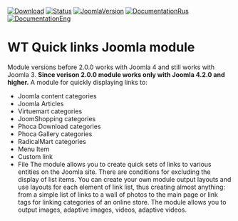 [![Download](https://img.shields.io/github/release/sergeytolkachyov/WT-Quick-links-joomla-module.svg)](https://web-tolk.ru/get?element=mod_wt_quick_links)
[![Status](https://img.shields.io/badge/Status-stable-green.svg)]() [![JoomlaVersion](https://img.shields.io/badge/Joomla-4.2+-orange.svg)]() [![DocumentationRus](https://img.shields.io/badge/Documentation-rus-blue.svg)](https://web-tolk.ru/dev/joomla-modules/wt-quick-links.html?utm_source=github) [![DocumentationEng](https://img.shields.io/badge/Documentation-eng-blueviolet.svg)](https://web-tolk.ru/en/dev/joomla-modules/wt-quick-links.html?utm_source=github)
# WT Quick links Joomla module
Module versions before 2.0.0 works with Joomla 4 and still works with Joomla 3.
**Since verison 2.0.0 module works only with Joomla 4.2.0 and higher.** 
A module for quickly displaying links to:
- Joomla content categories
- Joomla Articles
- Virtuemart categories
- JoomShopping categories
- Phoca Download categories
- Phoca Gallery categories
- RadicalMart categories
- Menu Item
- Custom link
- File
The module allows you to create quick sets of links to various entities on the Joomla site. There are conditions for excluding the display of list items. You can create your own module output layouts and use layouts for each element of link list, thus creating almost anything: from a simple list of links to a wall of photos to the main page or link tags for linking categories of an online store. The module allows you to output images, adaptive images, videos, adaptive videos.

